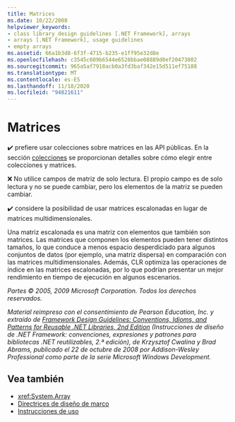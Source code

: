 ```yaml
---
title: Matrices
ms.date: 10/22/2008
helpviewer_keywords:
- class library design guidelines [.NET Framework], arrays
- arrays [.NET Framework], usage guidelines
- empty arrays
ms.assetid: 66a1b3d8-6f3f-4715-b235-e1ff95e32d8e
ms.openlocfilehash: c3545c609b6544e6528bbae08889d0ef20473802
ms.sourcegitcommit: 965a5af7918acb0a3fd3baf342e15d511ef75188
ms.translationtype: MT
ms.contentlocale: es-ES
ms.lasthandoff: 11/18/2020
ms.locfileid: "94821611"
---
```

# <a name="arrays"></a>Matrices
✔️ prefiere usar colecciones sobre matrices en las API públicas. En la sección [colecciones](guidelines-for-collections.md) se proporcionan detalles sobre cómo elegir entre colecciones y matrices.

 ❌ No utilice campos de matriz de solo lectura. El propio campo es de solo lectura y no se puede cambiar, pero los elementos de la matriz se pueden cambiar.

 ✔️ considere la posibilidad de usar matrices escalonadas en lugar de matrices multidimensionales.

 Una matriz escalonada es una matriz con elementos que también son matrices. Las matrices que componen los elementos pueden tener distintos tamaños, lo que conduce a menos espacio desperdiciado para algunos conjuntos de datos (por ejemplo, una matriz dispersa) en comparación con las matrices multidimensionales. Además, CLR optimiza las operaciones de índice en las matrices escalonadas, por lo que podrían presentar un mejor rendimiento en tiempo de ejecución en algunos escenarios.

 *Partes © 2005, 2009 Microsoft Corporation. Todos los derechos reservados.*

 *Material reimpreso con el consentimiento de Pearson Education, Inc. y extraído de [Framework Design Guidelines: Conventions, Idioms, and Patterns for Reusable .NET Libraries, 2nd Edition](https://www.informit.com/store/framework-design-guidelines-conventions-idioms-and-9780321545619) (Instrucciones de diseño de .NET Framework: convenciones, expresiones y patrones para bibliotecas .NET reutilizables, 2.ª edición), de Krzysztof Cwalina y Brad Abrams, publicado el 22 de octubre de 2008 por Addison-Wesley Professional como parte de la serie Microsoft Windows Development.*

## <a name="see-also"></a>Vea también

- <xref:System.Array>
- [Directrices de diseño de marco](index.md)
- [Instrucciones de uso](usage-guidelines.md)
